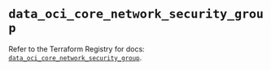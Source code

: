 # `data_oci_core_network_security_group`

Refer to the Terraform Registry for docs: [`data_oci_core_network_security_group`](https://registry.terraform.io/providers/oracle/oci/6.18.0/docs/data-sources/core_network_security_group).
